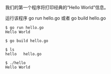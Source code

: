 我们的第一个程序将打印经典的“Hello World”信息。  

运行该程序 go run hello.go 或者 go build hello.go  
```
$ go run hello.go  
Hello World

$ go build hello.go

$ ls
hello	hello.go

$ ./hello
Hello World
```